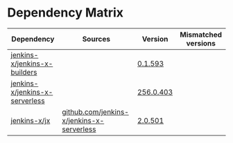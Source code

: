 # Dependency Matrix

Dependency | Sources | Version | Mismatched versions
---------- | ------- | ------- | -------------------
[jenkins-x/jenkins-x-builders](https://github.com/jenkins-x/jenkins-x-builders) |  | [0.1.593]() | 
[jenkins-x/jenkins-x-serverless](https://github.com/jenkins-x/jenkins-x-serverless) |  | [256.0.403](https://github.com/jenkins-x/jenkins-x-serverless/releases/tag/v256.0.403) | 
[jenkins-x/jx](https://github.com/jenkins-x/jx) | [github.com/jenkins-x/jenkins-x-serverless](https://github.com/jenkins-x/jenkins-x-serverless) | [2.0.501](https://github.com/jenkins-x/jx/releases/tag/v2.0.501) | 
